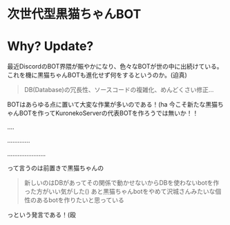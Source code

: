 # 次世代型黒猫ちゃんBOT
# Why? Update?
 最近DiscordのBOT界隈が賑やかになり、色々なBOTが世の中に出続けている。
これを機に黒猫ちゃんBOTも進化せず何をするというのか。(迫真)

> DB(Database)の冗長性、ソースコードの複雑化、めんどくさい修正...

BOTはあらゆる点に置いて大変な作業が多いのである！(ha
今こそ新たな黒猫ちゃんBOTを作ってKuronekoServerの代表BOTを作ろうでは無いか！！




....




.............





......................



って言うのは前置きで黒猫ちゃんの

> 新しいのはDBがあってその関係で動かせないからDBを使わないbotを作った方がいい気がした()
> あと黒猫ちゃんbotをやめて沢城さんみたいな個性のあるbotを作りたいと思っている

っという発言である！(殴
